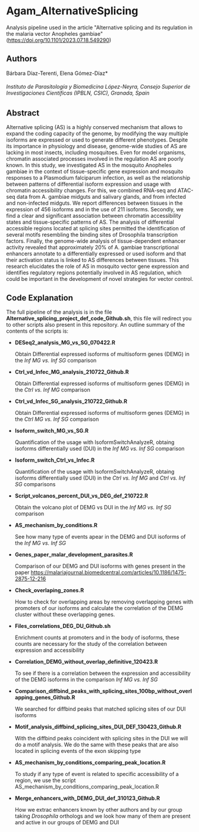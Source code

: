 # Agam_AlternativeSplicing
Analysis pipeline used in the article "Alternative splicing and its regulation in the malaria vector Anopheles gambiae"(https://doi.org/10.1101/2023.07.18.549290)
## Authors
Bárbara Díaz-Terenti, Elena Gómez-Díaz*
###### Instituto de Parasitología y Biomedicina López-Neyra, Consejo Superior de Investigaciones Científicas (IPBLN, CSIC), Granada, Spain

## Abstract
 
Alternative splicing (AS) is a highly conserved mechanism that allows to expand the coding capacity of the genome, by modifying the way multiple isoforms are expressed or used to generate different phenotypes. Despite its importance in physiology and disease, genome-wide studies of AS are lacking in most insects, including mosquitoes. Even for model organisms, chromatin associated processes involved in the regulation AS are poorly known. In this study, we investigated AS in the mosquito Anopheles gambiae in the context of tissue-specific gene expression and mosquito responses to a Plasmodium falciparum infection, as well as the relationship between patterns of differential isoform expression and usage with chromatin accessibility changes.  For this, we combined RNA-seq and ATAC-seq data from A. gambiae midguts and salivary glands, and from infected and non-infected midguts. We report differences between tissues in the expression of 456 isoforms and in the use of 211 isoforms. Secondly, we find a clear and significant association between chromatin accessibility states and tissue-specific patterns of AS. The analysis of differential accessible regions located at splicing sites permitted the identification of several motifs resembling the binding sites of Drosophila transcription factors. Finally, the genome-wide analysis of tissue-dependent enhancer activity revealed that approximately 20% of A. gambiae transcriptional enhancers annotate to a differentially expressed or used isoform and that their activation status is linked to AS differences between tissues. This research elucidates the role of AS in mosquito vector gene expression and identifies regulatory regions potentially involved in AS regulation, which could be important in the development of novel strategies for vector control.


## Code Explanation
 The full pipeline of the analysis is in the file **Alternative_splicing_project_def_code_Github.sh**, this file will redirect you to other scripts also present in this repository. An outline summary of the contents of the scripts is:

 - **DESeq2_analysis_MG_vs_SG_070422.R**

   Obtain Differential expressed isoforms of multisoform genes (DEMG) in the _Inf MG vs. Inf SG_ comparison

 - **Ctrl_vd_Infec_MG_analysis_210722_Github.R**

   Obtain Differential expressed isoforms of multisoform genes (DEMG) in the _Ctrl vs. Inf MG_ comparison

 - **Ctrl_vd_Infec_SG_analysis_210722_Github.R**

   Obtain Differential expressed isoforms of multisoform genes (DEMG) in the _Ctrl MG vs. Inf SG_ comparison

 - **Isoform_switch_MG_vs_SG.R**

   Quantification of the usage with IsoformSwitchAnalyzeR, obtaing isoforms differentially used (DUI) in the _Inf MG vs. Inf SG_ comparison

 - **Isoform_switch_Ctrl_vs_Infec.R**

   Quantification of the usage with IsoformSwitchAnalyzeR, obtaing isoforms differentially used (DUI) in the _Ctrl vs. Inf MG_ and _Ctrl vs. Inf SG_ comparisons
   
 - **Script_volcanos_percent_DUI_vs_DEG_def_210722.R**

   Obtain  the volcano plot of DEMG vs DUI in the _Inf MG vs. Inf SG_ comparison
   
 - **AS_mechanism_by_conditions.R**
   
   See how many type of events apear in the DEMG and DUI isoforms of the _Inf MG vs. Inf SG_

 - **Genes_paper_malar_development_parasites.R**

   Comparison of our DEMG and DUI isoforms with genes present in the paper https://malariajournal.biomedcentral.com/articles/10.1186/1475-2875-12-216

 + **Check_overlaping_zones.R**

   How to check for overlapping areas by removing overlapping genes with promoters of our isoforms and calculate the correlation of the DEMG cluster without these overlapping genes.

 - **Files_correlations_DEG_DU_Github.sh**

   Enrichment counts at promoters and in the body of isoforms, these counts are necessary for the study of the correlation between expression and accessibility
   
 - **Correlation_DEMG_without_overlap_definitive_120423.R**

   To see if there is a correlation between the expression and accessibility of the DEMG isoforms in the comparison _Inf MG vs. Inf SG_ 

 - **Comparison_diffbind_peaks_with_splicing_sites_100bp_without_overlapping_genes_Github.R**

   We searched for diffbind peaks that matched splicing sites of our DUI isoforms

 - **Motif_analysis_diffbind_splicing_sites_DUI_DEF_130423_Github.R**

   With the diffbind peaks coincident with splicing sites in the DUI we will do a motif analysis. We do the same with these peaks that are also located in splicing events of the exon skipping type

 * **AS_mechanism_by_conditions_comparing_peak_location.R**

   To study if any type of event is related to specific accessibility of a region, we use the script AS_mechanism_by_conditions_comparing_peak_location.R

 - **Merge_enhancers_with_DEMG_DUI_def_310123_Github.R**

   How we extrac enhancers known by other authors and by our group taking _Drosophila_ orthologs and we look how many of them are present and active in our groups of DEMG and DUI






 















